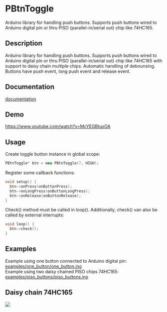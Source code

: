 # PBtnToggle
Arduino library for handling push buttons. Supports push buttons wired to Arduino digital pin or thru PISO (parallel-in/serial out) chip like 74HC165.

## Description
Arduino library for handling push buttons. Supports push buttons wired to Arduino digital pin or thru PISO (parallel-in/serial out) chip like 74HC165 with support to daisy chain multiple chips. Automatic handling of debounsing. Buttons have push event, long push event and release event.

## Documentation
[documentation](http://petslane.github.io/PBtnToggle/annotated.html)

## Demo
https://www.youtube.com/watch?v=McYEGBtuxOA

## Usage
Create toggle button instance in global scope:
```c++
PBtnToggle* btn = new PBtnToggle(7, HIGH);
```
Register some callback functions:
```c++
void setup() {
  btn->onPress(onButtonPress);
  btn->onLongPress(onButtonLongPress);
  btn->onRelease(onButtonRelease);
}
```
Check() method must be called in loop(). Additionally, check() van also be called by external interrupts:
```c++
void loop() {
  btn->check();
}
```
## Examples
Example using one button connected to Arduino digital pin: [examples/one_button/one_button.ino](https://github.com/petslane/PBtnToggle/blob/master/examples/one_button/one_button.ino)<br />
Example using two daisy chained PISO chips 74HC165: [examples/piso_buttons/piso_buttons.ino](https://github.com/petslane/PBtnToggle/blob/master/examples/piso_buttons/piso_buttons.ino)

## Daisy chain 74HC165
![](http://petslane.github.io/PBtnToggle/74HC165%20daisy%20chain.png)
